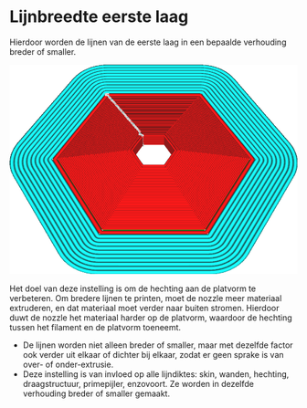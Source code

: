 Lijnbreedte eerste laag
====
Hierdoor worden de lijnen van de eerste laag in een bepaalde verhouding breder of smaller.

<!--screenshot {
"image_path": "initial_layer_line_width_factor.png",
"modellen": [{"script": "hex_foot.scad"}],
"camerapositie": [0, 92, 122],
"instellingen": {
    "adhesion_type": "rand",
    "initial_layer_line_width_factor": 200
},
"kleuren": 32
}-->
![De lijnen in de eerste laag zijn twee keer zo breed als de rest](../../../articles/images/initial_layer_line_width_factor.png)

Het doel van deze instelling is om de hechting aan de platvorm te verbeteren. Om bredere lijnen te printen, moet de nozzle meer materiaal extruderen, en dat materiaal moet verder naar buiten stromen. Hierdoor duwt de nozzle het materiaal harder op de platvorm, waardoor de hechting tussen het filament en de platvorm toeneemt.
* De lijnen worden niet alleen breder of smaller, maar met dezelfde factor ook verder uit elkaar of dichter bij elkaar, zodat er geen sprake is van over- of onder-extrusie.
* Deze instelling is van invloed op alle lijndiktes: skin, wanden, hechting, draagstructuur, primepijler, enzovoort. Ze worden in dezelfde verhouding breder of smaller gemaakt.